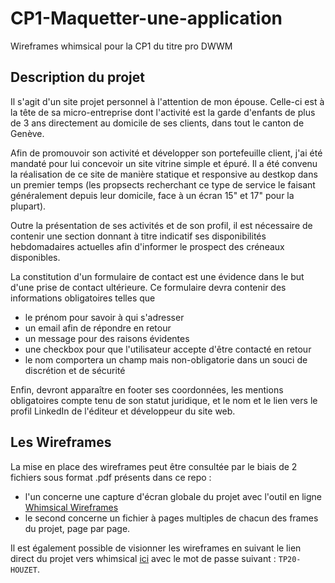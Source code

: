 # CP1-Maquetter-une-application
Wireframes whimsical pour la CP1 du titre pro DWWM

## Description du projet

Il s'agit d'un site projet personnel à l'attention de mon épouse.
Celle-ci est à la tête de sa micro-entreprise dont l'activité est la garde d'enfants de plus de 3 ans directement au domicile de ses clients, dans tout le canton de Genève.

Afin de promouvoir son activité et développer son portefeuille client, j'ai été mandaté pour lui concevoir un site vitrine simple et épuré.
Il a été convenu la réalisation de ce site de manière statique et responsive au destkop dans un premier temps (les propsects recherchant ce type de service le faisant généralement depuis leur domicile, face à un écran 15" et 17" pour la plupart). 

Outre la présentation de ses activités et de son profil, il est nécessaire de contenir une section donnant à titre indicatif ses disponibilités hebdomadaires actuelles afin d'informer le prospect des créneaux disponibles. 

La constitution d'un formulaire de contact est une évidence dans le but d'une prise de contact ultérieure. Ce formulaire devra contenir des informations obligatoires telles que 
- le prénom pour savoir à qui s'adresser
- un email afin de répondre en retour 
- un message pour des raisons évidentes
- une checkbox pour que l'utilisateur accepte d'être contacté en retour
- le nom comportera un champ mais non-obligatorie dans un souci de discrétion et de sécurité

Enfin, devront apparaître en footer ses coordonnées, les mentions obligatoires compte tenu de son statut juridique, et le nom et le lien vers le profil LinkedIn de l'éditeur et développeur du site web.

## Les Wireframes

La mise en place des wireframes peut être consultée par le biais de 2 fichiers sous format .pdf présents dans ce repo : 

- l'un concerne une capture d'écran globale du projet avec l'outil en ligne <a href="https://whimsical.com/wireframes">Whimsical Wireframes</a>
- le second concerne un fichier à pages multiples de chacun des frames du projet, page par page.

Il est également possible de visionner les wireframes en suivant le lien direct du projet vers whimsical <a href="https://whimsical.com/maricris-website-GFw7tA9P5NE3cpXp2r8Myq">ici</a> avec le mot de passe suivant : `TP20-HOUZET`.
  
  
  
  
